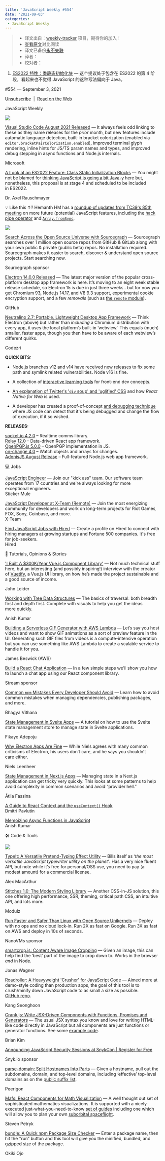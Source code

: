```yaml
---
title: 'JavaScript Weekly #554'
date: '2021-09-03'
categories:
 - JavaScript Weekly
---
```

> * 译文出自：[weekly-tracker](https://github.com/FEDarling/weekly-tracker) 项目，期待你的加入！
> * [查看原文](https://javascriptweekly.com/link/113285/web)对比阅读
> * 译文已备份[永不失联]()
> * 译者：
> * 校对者：

1. [ES2022 特性：类静态初始化块](./es2022_feature_class_static_initialization_blocks.md) — 这个提议处于包含在 ES2022 的第 4 阶段，看起来也不觉得 JavaScript 的这种写法偏向于 Java。

#​554 — September 3, 2021

[Unsubscribe](https://javascriptweekly.com/link/113284/web)  |  [Read on the Web](https://javascriptweekly.com/link/113285/web)

JavaScript Weekly

[![](https://res.cloudinary.com/cpress/image/upload/w_1280,e_sharpen:60/chakx4rmc7iv0d3wob8d.jpg)](https://javascriptweekly.com/link/113306/web)

[Visual Studio Code August 2021 Released](https://javascriptweekly.com/link/113306/web "code.visualstudio.com") — It always feels odd linking to these as they name releases for the _prior_ month, but new features include automatic language detection, built-in bracket colorization (enabled via `editor.bracketPairColorization.enabled`), improved terminal glyph rendering, inline hints for JS/TS param names and types, and improved debug stepping in async functions and Node.js internals.

Microsoft

[A Look at an ES2022 Feature: Class Static Initialization Blocks](https://javascriptweekly.com/link/113307/web "2ality.com") — You might not be blamed for [thinking JavaScript is going a bit Java-y](https://javascriptweekly.com/link/113308/web) here but, nonetheless, this proposal is at stage 4 and scheduled to be included in ES2022.

Dr. Axel Rauschmayer

💡 Like this ↑? Hemanth HM has a [roundup of updates from TC39's 85th meeting](https://javascriptweekly.com/link/113309/web) on more future (potential) JavaScript features, including the [hack pipe operator](https://javascriptweekly.com/link/113310/web) and [`Array.fromSync`](https://javascriptweekly.com/link/113311/web).

[![](https://copm.s3.amazonaws.com/d99a6231.png)](https://javascriptweekly.com/link/113286/web)

[Search Across the Open Source Universe with Sourcegraph](https://javascriptweekly.com/link/113286/web "sourcegraph.com") — Sourcegraph searches over 1 million open source repos from GitHub & GitLab along with your own public & private (public beta) repos. No installation required. Sourcegraph makes it easier to search, discover & understand open source projects. Start searching now.

Sourcegraph sponsor

[Electron 14.0.0 Released](https://javascriptweekly.com/link/113312/web "www.electronjs.org") — The latest major version of the popular cross-platform desktop app framework is here. It’s moving to an eight week stable release schedule, so Electron 15 is due in just three weeks.. but for now you get Chromium 93, Node.js 14.17, and V8 9.3 support, experimental cookie encryption support, and a few _removals_ (such as [the `remote` module](https://javascriptweekly.com/link/113313/web)).

GitHub

[Neutralino 2.7: Portable, Lightweight Desktop App Framework](https://javascriptweekly.com/link/113314/web "neutralino.js.org") — Think Electron (above) but rather than _including_ a Chromium distribution with every app, it uses the local platform’s built-in ‘webview.’ This equals (much) smaller, faster apps, though you then have to be aware of each webview’s different quirks.

Codezri

**QUICK BITS:**

*   Node.js branches v12 and v14 have [received new releases](https://javascriptweekly.com/link/113315/web) to fix some path and symlink related vulnerabilities. Node v16 is fine.
    
*   A collection of [interactive learning tools](https://javascriptweekly.com/link/113316/web) for front-end dev concepts.
    
*   [An explanation of Twitter's '`div` soup' and 'uglified' CSS](https://javascriptweekly.com/link/113317/web) and how _React Native for Web_ is used.
    
*   A developer has created a proof-of-concept [anti debugging technique](https://javascriptweekly.com/link/113318/web) where JS code can detect that it's being debugged and change the flow of execution, if it so wished.
    

**RELEASES:**

[socket.io 4.2.0](https://javascriptweekly.com/link/113287/web) – Realtime comms library.  
[Relay 12.0](https://javascriptweekly.com/link/113288/web) – Data-driven React app framework.  
[OpenPGP.js 5.0.0](https://javascriptweekly.com/link/113289/web) – OpenPGP implementation in JS.  
[on-change 4.0](https://javascriptweekly.com/link/113290/web) – Watch objects and arrays for changes.  
[AdonisJS August Release](https://javascriptweekly.com/link/113319/web) – Full-featured Node.js web app framework.

💻 Jobs

[JavaScript Engineer](https://javascriptweekly.com/link/113291/web) — Join our "kick ass" team. Our software team operates from 17 countries and we're always looking for more exceptional engineers.  
Sticker Mule

[JavaScript Developer at X-Team (Remote)](https://javascriptweekly.com/link/113292/web) — Join the most energizing community for developers and work on long-term projects for Riot Games, FOX, Sony, Coinbase, and more.  
X-Team

[Find JavaScript Jobs with Hired](https://javascriptweekly.com/link/113293/web) — Create a profile on Hired to connect with hiring managers at growing startups and Fortune 500 companies. It's free for job-seekers.  
Hired

📖 Tutorials, Opinions & Stories

['I Built A $300K/Year Vue.js Component Library'](https://javascriptweekly.com/link/113320/web "www.starterstory.com") — Not much technical stuff here, but an interesting (and possibly inspiring!) interview with the creator of [Vuetify](https://javascriptweekly.com/link/113321/web), a Vue.js UI library, on how he’s made the project sustainable and a good source of income.

John Leider

[Working with Tree Data Structures](https://javascriptweekly.com/link/113322/web "stackfull.dev") — The basics of traversal: both breadth first and depth first. Complete with visuals to help you get the ideas more quickly.

Anish Kumar

[Building a Serverless GIF Generator with AWS Lambda](https://javascriptweekly.com/link/113323/web "aws.amazon.com") — Let’s say you host videos and want to show GIF animations as a sort of preview feature in the UI. Generating such GIF files from videos is a compute-intensive operation but you can use something like AWS Lambda to create a scalable service to handle it for you.

James Beswick (AWS)

[Build a React Chat Application](https://javascriptweekly.com/link/113294/web "getstream.io") — In a few simple steps we’ll show you how to launch a chat app using our React component library.

Stream sponsor

[Common `npm` Mistakes Every Developer Should Avoid](https://javascriptweekly.com/link/113324/web "blog.bitsrc.io") — Learn how to avoid common mistakes when managing dependencies, publishing packages, and more.

Bhagya Vithana

[State Management in Svelte Apps](https://javascriptweekly.com/link/113325/web "auth0.com") — A tutorial on how to use the Svelte state management store to manage state in Svelte applications.

Fikayo Adepoju

[Why Electron Apps Are Fine](https://javascriptweekly.com/link/113326/web "nielsleenheer.com") — While Niels agrees with many common criticisms of Electron, his users don’t care, and he says you shouldn’t care either.

Niels Leenheer

[State Management in Next.js Apps](https://javascriptweekly.com/link/113327/web "www.smashingmagazine.com") — Managing state in a Next.js application can get tricky very quickly. This looks at some patterns to help avoid complexity in common scenarios and avoid “provider hell.”

Átila Fassina

[A Guide to React Context and the `useContext()` Hook](https://javascriptweekly.com/link/113328/web)  
Dmitri Pavlutin

[Memoizing Async Functions in JavaScript](https://javascriptweekly.com/link/113329/web)  
Anish Kumar

🛠 Code & Tools

[![](https://res.cloudinary.com/cpress/image/upload/w_1280,e_sharpen:60/eaddyuhb98c2dzo607ou.jpg)](https://javascriptweekly.com/link/113330/web)

[TypeIt: A Versatile Pretend-Typing Effect Utility](https://javascriptweekly.com/link/113330/web "typeitjs.com") — Bills itself as _‘the most versatile JavaScript typewriter utility on the planet’_. Has a very nice fluent API, but note while it’s free for personal/OSS use, you need to pay (a modest amount) for a commercial license.

Alex MacArthur

[Stitches 1.0: The Modern Styling Library](https://javascriptweekly.com/link/113331/web "stitches.dev") — Another CSS-in-JS solution, this one offering high performance, SSR, theming, critical path CSS, an intuitive API, and lots more.

Modulz

[Run Faster and Safer Than Linux with Open Source Unikernels](https://javascriptweekly.com/link/113296/web) — Deploy with no ops and no cloud lock-in. Run 2X as fast on Google. Run 3X as fast on AWS and deploy in 10s of seconds.

NanoVMs sponsor

[smartcrop.js: Content Aware Image Cropping](https://javascriptweekly.com/link/113332/web "github.com") — Given an image, this can help find the ‘best’ part of the image to crop down to. Works in the browser _and_ in Node.

Jonas Wagner

[Roadroller: A Heavyweight 'Crusher' for JavaScript Code](https://javascriptweekly.com/link/113333/web "lifthrasiir.github.io") — Aimed more at demo-style coding than production apps, the goal of this tool is to crush/minify down JavaScript code to as small a size as possible. [GitHub repo](https://javascriptweekly.com/link/113334/web).

Kang Seonghoon

[Crank.js: Write JSX-Driven Components with Functions, Promises and Generators](https://javascriptweekly.com/link/113335/web "crank.js.org") — The usual JSX syntax you know and love for writing HTML-like code directly in JavaScript but all components are just functions or generator functions. See some [example code](https://javascriptweekly.com/link/113336/web).

Brian Kim

[Announcing JavaScript Security Sessions at SnykCon | Register for Free](https://javascriptweekly.com/link/113295/web "snyk.io")

Snyk.io sponsor

[parse-domain: Split Hostnames Into Parts](https://javascriptweekly.com/link/113337/web "github.com") — Given a hostname, pull out the subdomains, domain, and top-level domains, including ‘effective’ top-level domains as on the [public suffix list](https://javascriptweekly.com/link/113338/web).

Peerigon

[Mafs: React Components for Math Visualization](https://javascriptweekly.com/link/113339/web "mafs.dev") — A well thought out set of sophisticated mathematics visualizations. It is supported with a nicely executed just-what-you-need-to-know [set of guides](https://javascriptweekly.com/link/113340/web) including one which will allow you to plan your own [suborbital spaceflight](https://javascriptweekly.com/link/113341/web).

Steven Petryk

[bundle: A Quick npm Package Size Checker](https://javascriptweekly.com/link/113342/web "bundle.js.org") — Enter a package name, then hit the “run” button and this tool will give you the minified, bundled, and gzipped size of the package.

Okiki Ojo